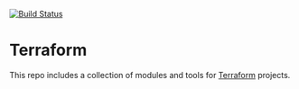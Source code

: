 [![Build Status][workflow-image]][workflow-url]

# Terraform

This repo includes a collection of modules and tools for [Terraform](https://www.terraform.io) projects.


[workflow-url]: https://github.com/moorara/terraform/actions
[workflow-image]: https://github.com/moorara/terraform/workflows/Main/badge.svg
